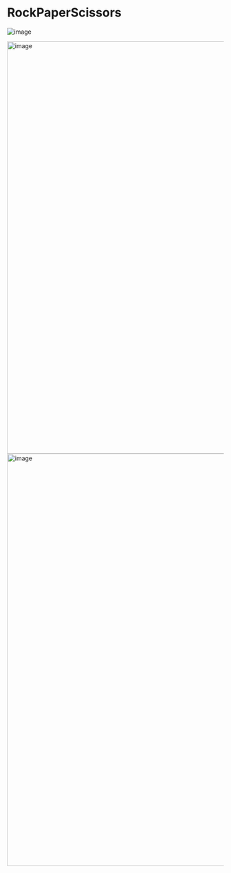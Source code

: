 # RockPaperScissors

![image](https://user-images.githubusercontent.com/91471170/154528867-b9b921f1-58aa-40e1-b9b4-8b326ae2034b.png)


<img width="959" alt="image" src="https://user-images.githubusercontent.com/91471170/154529003-213f2192-2afa-4322-9eda-2bc6601203eb.png">


<img width="959" alt="image" src="https://user-images.githubusercontent.com/91471170/154529429-1c64df53-bc99-489d-8369-ecdc24fca85f.png">
